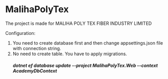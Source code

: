 # MalihaPolyTex

The project is made for MALIHA POLY TEX FIBER INDUSTRY LIMITED

Configuration:
1. You need to create database first and then change appsettings.json file with connection string.
2. No need to create table. You have to apply migrations. 
    ##### dotnet ef database update --project MalihaPolyTex.Web --context AcademyDbContext


